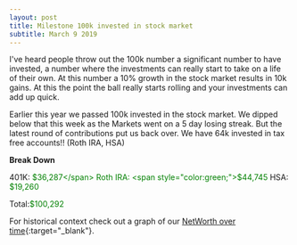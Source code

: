 ```yaml
---
layout: post
title: Milestone 100k invested in stock market
subtitle: March 9 2019
---
```


I've heard people throw out the 100k number a significant number to have invested, a number where the investments can really start to take on a life of their own.  At this number a 10% growth in the stock market results in 10k gains.  At this the point the ball really starts rolling and your investments can add up quick.

Earlier this year we passed 100k invested in the stock market. We dipped below that this week as the Markets went on a 5 day losing streak.  But the latest round of contributions put us back over.  We have 64k invested in tax free accounts!! (Roth IRA, HSA)

**Break Down**

401K: <span style="color:green;">$36,287</span>
Roth IRA: <span style="color:green;">$44,745</span>
HSA: <span style="color:green;">$19,260</span>

Total:<span style="color:green;">$100,292</span>

For historical context check out a graph of our [NetWorth over time](/Net-Worth/profile/?user=yhxzTiGfYRe5j5IpB6Xw2nmZUTJ2){:target="_blank"}.



